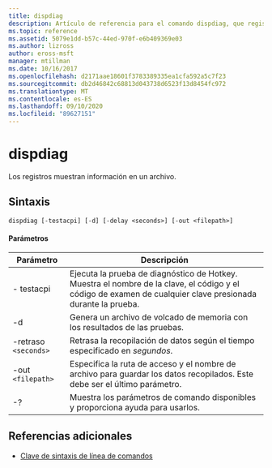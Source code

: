 ```yaml
---
title: dispdiag
description: Artículo de referencia para el comando dispdiag, que registra la información en un archivo.
ms.topic: reference
ms.assetid: 5079e1dd-b57c-44ed-970f-e6b409369e03
ms.author: lizross
author: eross-msft
manager: mtillman
ms.date: 10/16/2017
ms.openlocfilehash: d2171aae18601f3783389335ea1cfa592a5c7f23
ms.sourcegitcommit: db2d46842c68813d043738d6523f13d8454fc972
ms.translationtype: MT
ms.contentlocale: es-ES
ms.lasthandoff: 09/10/2020
ms.locfileid: "89627151"
---
```

# <a name="dispdiag"></a>dispdiag

Los registros muestran información en un archivo.

## <a name="syntax"></a>Sintaxis

```
dispdiag [-testacpi] [-d] [-delay <seconds>] [-out <filepath>]
```

#### <a name="parameters"></a>Parámetros

| Parámetro | Descripción |
| --------- | ----------- |
| - testacpi | Ejecuta la prueba de diagnóstico de Hotkey. Muestra el nombre de la clave, el código y el código de examen de cualquier clave presionada durante la prueba. |
| -d | Genera un archivo de volcado de memoria con los resultados de las pruebas. |
| -retraso `<seconds>` | Retrasa la recopilación de datos según el tiempo especificado en *segundos*. |
| -out `<filepath>`  | Especifica la ruta de acceso y el nombre de archivo para guardar los datos recopilados. Este debe ser el último parámetro. |
| -? | Muestra los parámetros de comando disponibles y proporciona ayuda para usarlos. |

## <a name="additional-references"></a>Referencias adicionales

- [Clave de sintaxis de línea de comandos](command-line-syntax-key.md)
